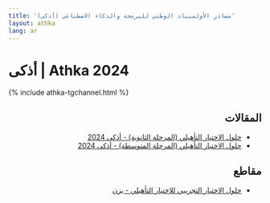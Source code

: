 ```yaml
---
title: 'مصادر الأولمبياد الوطني للبرمجة والذكاء الاصطناعي (أذكى)'
layout: athka
lang: ar
---
```

<h1>أذكى | Athka 2024</h1>

{% include athka-tgchannel.html %}

<div dir="rtl">

## المقالات
- [حلول الاختبار التأهيلي (المرحلة الثانوية) - أذكى 2024](/athka/24_1_senior.html)
- [حلول الاختبار التأهيلي (المرحلة المتوسطة) - أذكى 2024](/athka/24_1_junior.html)

## مقاطع
- [حلول الاختبار التجريبي للاختبار التأهيلي - يزن](https://youtu.be/TblR9Uycmds)

</div>